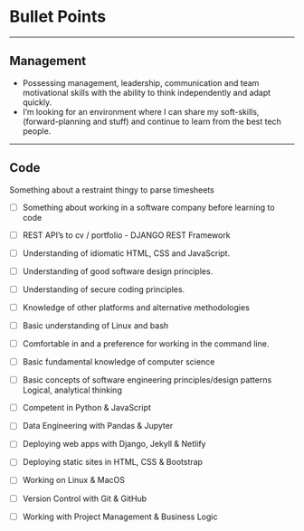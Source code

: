 # Bullet Points

---

## Management

- Possessing management, leadership, communication and team motivational skills with the ability to think independently and adapt quickly.
- I’m looking for an environment where I can share my soft-skills, (forward-planning and stuff) and continue to learn from the best tech people.

---

## Code

Something about a restraint thingy to parse timesheets

- [ ] Something about working in a software company before learning to code
- [ ] REST API’s to cv / portfolio - DJANGO REST Framework
- [ ] Understanding of idiomatic HTML, CSS and JavaScript.
- [ ] Understanding of good software design principles.
- [ ] Understanding of secure coding principles.
- [ ] Knowledge of other platforms and alternative methodologies
- [ ] Basic understanding of Linux and bash
- [ ] Comfortable in and a preference for working in the command line.

- [ ] Basic fundamental knowledge of computer science
- [ ] Basic concepts of software engineering principles/design patterns Logical, analytical thinking

- [ ] Competent in Python & JavaScript

- [ ] Data Engineering with Pandas & Jupyter
- [ ] Deploying web apps with Django, Jekyll & Netlify
- [ ] Deploying static sites in HTML, CSS & Bootstrap
- [ ] Working on Linux & MacOS
- [ ] Version Control with Git & GitHub
- [ ] Working with Project Management & Business Logic
